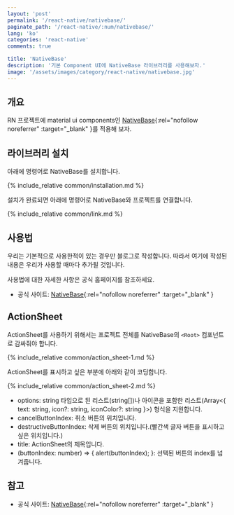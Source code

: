 ```yaml
---
layout: 'post'
permalink: '/react-native/nativebase/'
paginate_path: '/react-native/:num/nativebase/'
lang: 'ko'
categories: 'react-native'
comments: true

title: 'NativeBase'
description: '기본 Component UI에 NativeBase 라이브러리를 사용해보자.'
image: '/assets/images/category/react-native/nativebase.jpg'
---
```



## 개요
RN 프로젝트에 material ui components인 [NativeBase](https://nativebase.io/){:rel="nofollow noreferrer" :target="_blank" }를 적용해 보자.

## 라이브러리 설치
아래에 명령어로 NativeBase를 설치합니다.

{% include_relative common/installation.md %}

설치가 완료되면 아래에 명령어로 NativeBase와 프로젝트를 연결합니다.

{% include_relative common/link.md %}

## 사용법
우리는 기본적으로 사용한적이 있는 경우만 블로그로 작성합니다. 따라서 여기에 작성된 내용은 우리가 사용할 때마다 추가될 것입니다.

사용법에 대한 자세한 사항은 공식 홈페이지를 참조하세요.
- 공식 사이트: [NativeBase](https://nativebase.io/){:rel="nofollow noreferrer" :target="_blank" }

## ActionSheet
ActionSheet를 사용하기 위해서는 프로젝트 전체를 NativeBase의 ```<Root>``` 컴포넌트로 감싸줘야 합니다.

{% include_relative common/action_sheet-1.md %}

ActionSheet를 표시하고 싶은 부분에 아래와 같이 코딩합니다.

{% include_relative common/action_sheet-2.md %}

- options: string 타입으로 된 리스트(string[])나 아이콘을 포함한 리스트(Array<{ text: string, icon?: string, iconColor?: string }>) 형식을 지원합니다.
- cancelButtonIndex: 취소 버튼의 위치입니다.
- destructiveButtonIndex: 삭제 버튼의 위치입니다.(빨간색 글자 버튼을 표시하고 싶은 위치입니다.)
- title: ActionSheet의 제목입니다.
- (buttonIndex: number) => { alert(buttonIndex); }: 선택된 버튼의 index를 넘겨줍니다.

## 참고
- 공식 사이트: [NativeBase](https://nativebase.io/){:rel="nofollow noreferrer" :target="_blank" }